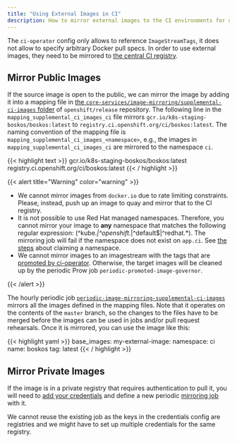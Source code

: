 ```yaml
---
title: "Using External Images in CI"
description: How to mirror external images to the CI environments for use in jobs.
---
```


The `ci-operator` config only allows to reference `ImageStreamTags`, it does not allow to specify arbitrary Docker pull specs. In order
to use external images, they need to be mirrored to [the central CI registry](/docs/how-tos/use-registries-in-build-farm/#summary-of-available-registries).

## Mirror Public Images

If the source image is open to the public, we can mirror the image by adding it into a mapping file in
[the `core-services/image-mirroring/supplemental-ci-images` folder](https://github.com/openshift/release/tree/master/core-services/image-mirroring/supplemental-ci-images/) of `openshift/release` repository. The following line in the `mapping_supplemental_ci_images_ci` file mirrors 
`gcr.io/k8s-staging-boskos/boskos:latest` to `registry.ci.openshift.org/ci/boskos:latest`. The naming convention of the mapping file is `mapping_supplemental_ci_images_<namespace>`, e.g., the images in `mapping_supplemental_ci_images_ci` are mirrored to the namespace `ci`.

{{< highlight text >}}
gcr.io/k8s-staging-boskos/boskos:latest registry.ci.openshift.org/ci/boskos:latest
{{< / highlight >}}

{{< alert title="Warning" color="warning" >}}
- We cannot mirror images from `docker.io` due to rate limiting constraints. Please, instead, push up an image to quay and mirror that to the CI registry.
- It is not possible to use Red Hat managed namespaces. Therefore, you cannot mirror your image to **any** namespace that
matches the following regular expression: (^kube.*|^openshift.*|^default$|^redhat.*). The mirroring job will fail if the namespace does not exist on `app.ci`.
See [the steps](/docs/how-tos/use-registries-in-build-farm/) about claiming a namespace.
- We cannot mirror images to an imagestream with the tags that are [promoted by ci-operator](/docs/architecture/ci-operator/#publishing-to-an-integration-stream). Otherwise, the target images will be cleaned up by the periodic Prow job `periodic-promoted-image-governor`.

{{< /alert >}}

The hourly periodic job [`periodic-image-mirroring-supplemental-ci-images`](https://prow.ci.openshift.org/?job=periodic-image-mirroring-supplemental-ci-images)
mirrors all the images defined in the mapping files.  Note that it operates on
the contents of the `master` branch, so the changes to the files have to be
merged before the images can be used in jobs and/or pull request rehearsals.
Once it is mirrored, you can use the image like this:

{{< highlight yaml >}}
base_images:
  my-external-image:
    namespace: ci
    name:  boskos
    tag: latest
{{< / highlight >}}

## Mirror Private Images

If the image is in a private registry that requires authentication to pull it, you will need to [add your credentials](/docs/how-tos/adding-a-new-secret-to-ci/) and define a new periodic [mirroring job](/docs/how-tos/mirroring-to-quay/) with it.

We cannot reuse the existing job as the keys in the credentials config are registries and we might have to set up multiple credentials for the same registry.
